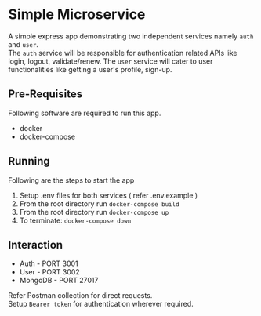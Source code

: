 # Simple Microservice

A simple express app demonstrating two  independent services namely `auth` and `user`.  
The `auth` service will be responsible for authentication related APIs like login, logout, validate/renew. The `user` service will cater to user functionalities like getting a user's profile, sign-up.

## Pre-Requisites

Following software are required to run this app.  
- docker
- docker-compose

## Running

Following are the steps to start the app

1. Setup .env files for both services ( refer .env.example )
2. From the root directory run `docker-compose build`
3. From the root directory run `docker-compose up`
4. To terminate: `docker-compose down`
## Interaction

* Auth - PORT 3001
* User - PORT 3002
* MongoDB - PORT 27017

Refer Postman collection for direct requests.  
Setup `Bearer token` for authentication wherever required.